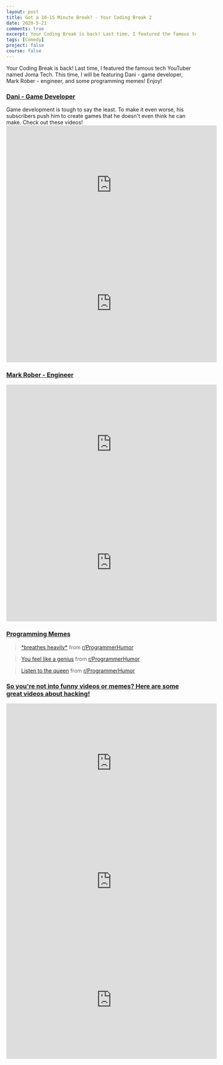 ```yaml
---
layout: post
title: Got a 10-15 Minute Break? - Your Coding Break 2
date: 2020-5-21
comments: true
excerpt: Your Coding Break is back! Last time, I featured the famous tech YouTuber named Joma Tech. This time, I will be featuring Dani - game developer, Mark Rober - engineer,  and some programming memes! Enjoy!
tags: [Comedy]
project: false
course: false
---
```


Your Coding Break is back! Last time, I featured the famous tech YouTuber named Joma Tech. This time, I will be featuring Dani - game developer, Mark Rober - engineer,  and some programming memes! Enjoy!


<h3><u>Dani - Game Developer</u></h3>
Game development is tough to say the least. To make it even worse, his subscribers push him to create games that he doesn't even think he can make. Check out these videos!

<iframe width="560" height="315" src="https://www.youtube.com/embed/TtdBAA3hCxY" frameborder="0" allow="accelerometer; autoplay; encrypted-media; gyroscope; picture-in-picture" allowfullscreen></iframe>

<br>

<iframe width="560" height="315" src="https://www.youtube.com/embed/7tC6DUaPqfM" frameborder="0" allow="accelerometer; autoplay; encrypted-media; gyroscope; picture-in-picture" allowfullscreen></iframe>

<h3><u>Mark Rober - Engineer</u></h3>

<iframe width="560" height="315" src="https://www.youtube.com/embed/hFZFjoX2cGg" frameborder="0" allow="accelerometer; autoplay; encrypted-media; gyroscope; picture-in-picture" allowfullscreen></iframe>

<br>

<iframe width="560" height="315" src="https://www.youtube.com/embed/a_TSR_v07m0" frameborder="0" allow="accelerometer; autoplay; encrypted-media; gyroscope; picture-in-picture" allowfullscreen></iframe>

<h3><u>Programming Memes</u></h3>

<blockquote class="reddit-card" data-card-created="1590467990"><a href="https://www.reddit.com/r/ProgrammerHumor/comments/gomxyg/breathes_heavily/">*breathes heavily*</a> from <a href="http://www.reddit.com/r/ProgrammerHumor">r/ProgrammerHumor</a></blockquote>
<script async src="//embed.redditmedia.com/widgets/platform.js" charset="UTF-8"></script>


<blockquote class="reddit-card" data-card-created="1590468116"><a href="https://www.reddit.com/r/ProgrammerHumor/comments/gnpjxp/you_feel_like_a_genius/">You feel like a genius</a> from <a href="http://www.reddit.com/r/ProgrammerHumor">r/ProgrammerHumor</a></blockquote>
<script async src="//embed.redditmedia.com/widgets/platform.js" charset="UTF-8"></script>


<blockquote class="reddit-card" data-card-created="1590468231"><a href="https://www.reddit.com/r/ProgrammerHumor/comments/gnjc69/listen_to_the_queen/">Listen to the queen</a> from <a href="http://www.reddit.com/r/ProgrammerHumor">r/ProgrammerHumor</a></blockquote>
<script async src="//embed.redditmedia.com/widgets/platform.js" charset="UTF-8"></script>

<h3><u>So you're not into funny videos or memes? Here are some great videos about hacking!</u></h3>

<iframe width="560" height="315" src="https://www.youtube.com/embed/7U-RbOKanYs" frameborder="0" allow="accelerometer; autoplay; encrypted-media; gyroscope; picture-in-picture" allowfullscreen></iframe>

<br>

<iframe width="560" height="315" src="https://www.youtube.com/embed/ciNHn38EyRc" frameborder="0" allow="accelerometer; autoplay; encrypted-media; gyroscope; picture-in-picture" allowfullscreen></iframe>

<br>

<iframe width="560" height="315" src="https://www.youtube.com/embed/1S0aBV-Waeo" frameborder="0" allow="accelerometer; autoplay; encrypted-media; gyroscope; picture-in-picture" allowfullscreen></iframe>
